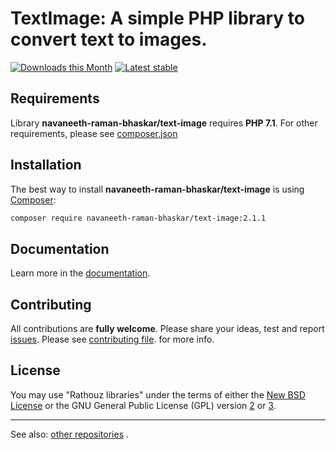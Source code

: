 TextImage: A simple PHP library to convert text to images.
======

[![Downloads this Month](https://img.shields.io/packagist/dm/rathouz/text-image.svg)](https://packagist.org/packages/rathouz/text-image)
[![Latest stable](https://img.shields.io/packagist/v/rathouz/text-image.svg)](https://packagist.org/packages/rathouz/text-image)


Requirements
------------

Library **navaneeth-raman-bhaskar/text-image** requires **PHP 7.1**.
For other requirements, please see
[composer.json](https://github.com/navaneeth-raman-bhaskar/text-image/blob/master/composer.json)


Installation
------------

The best way to install **navaneeth-raman-bhaskar/text-image** is using
[Composer](http://getcomposer.org/):

```sh
composer require navaneeth-raman-bhaskar/text-image:2.1.1
```


Documentation
------------

Learn more in the
[documentation](https://github.com/rathouz/text-image/blob/master/docs/en/index.md).

Contributing
------------

All contributions are **fully welcome**. Please share your ideas, test and report
[issues](https://github.com/navaneeth-raman-bhaskar/text-image/issues/). 
Please see
[contributing file](https://github.com/navaneeth-raman-bhaskar/text-image/blob/master/docs/en/contributing.md).
for more info.

License
------------

You may use "Rathouz libraries" under the terms of either the 
[New BSD License](https://github.com/rathouz/text-image/blob/master/license.md) 
or the GNU General Public License (GPL) version 
[2](http://www.gnu.org/licenses/gpl-2.0.html)
or
[3](http://www.gnu.org/licenses/gpl-3.0.html).

-----

See also:
[other repositories](http://github.com/navaneeth-raman-bhaskar)
.
